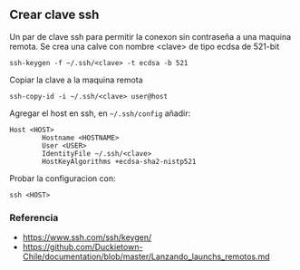 ## Crear clave ssh
Un par de clave ssh para permitir la conexon sin contraseña a una maquina remota.
Se crea una calve con nombre <clave\> de tipo ecdsa de 521-bit

```
ssh-keygen -f ~/.ssh/<clave> -t ecdsa -b 521
```

Copiar la clave a la maquina remota

```
ssh-copy-id -i ~/.ssh/<clave> user@host
```

Agregar el host en ssh, en `~/.ssh/config` añadir:

```
Host <HOST>
        Hostname <HOSTNAME>
        User <USER>
        IdentityFile ~/.ssh/<clave>
        HostKeyAlgorithms +ecdsa-sha2-nistp521
```

Probar la configuracion con:

```
ssh <HOST>
```

### Referencia
* https://www.ssh.com/ssh/keygen/
* https://github.com/Duckietown-Chile/documentation/blob/master/Lanzando_launchs_remotos.md
